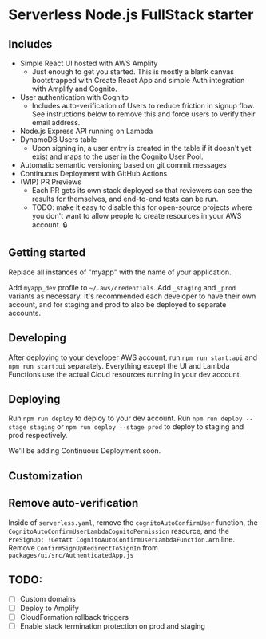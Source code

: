 # Serverless Node.js FullStack starter

## Includes

* Simple React UI hosted with AWS Amplify
  * Just enough to get you started. This is mostly a blank canvas bootstrapped with Create React App and simple Auth integration with Amplify and Cognito.
* User authentication with Cognito
  * Includes auto-verification of Users to reduce friction in signup flow. See instructions below to remove this and force users to verify their email address.
* Node.js Express API running on Lambda
* DynamoDB Users table
  * Upon signing in, a user entry is created in the table if it doesn't yet exist and maps to the user in the Cognito User Pool.
* Automatic semantic versioning based on git commit messages
* Continuous Deployment with GitHub Actions
* (WIP) PR Previews
  * Each PR gets its own stack deployed so that reviewers can see the results for themselves, and end-to-end tests can be run.
  * TODO: make it easy to disable this for open-source projects where you don't want to allow people to create resources in your AWS account. 🔒

## Getting started

Replace all instances of "myapp" with the name of your application.

Add `myapp_dev` profile to `~/.aws/credentials`. Add `_staging` and `_prod` variants as necessary. It's recommended each developer to have their own account, and for staging and prod to also be deployed to separate accounts.

## Developing

After deploying to your developer AWS account, run `npm run start:api` and `npm run start:ui` separately. Everything except the UI and Lambda Functions use the actual Cloud resources running in your dev account.

## Deploying

Run `npm run deploy` to deploy to your dev account. Run `npm run deploy --stage staging` or `npm run deploy --stage prod` to deploy to staging and prod respectively.

We'll be adding Continuous Deployment soon.

## Customization

## Remove auto-verification

Inside of `serverless.yaml`, remove the `cognitoAutoConfirmUser` function, the `CognitoAutoConfirmUserLambdaCognitoPermission` resource, and the `PreSignUp: !GetAtt CognitoAutoConfirmUserLambdaFunction.Arn` line. Remove `ConfirmSignUpRedirectToSignIn` from `packages/ui/src/AuthenticatedApp.js`

## TODO:
- [ ] Custom domains
- [ ] Deploy to Amplify
- [ ] CloudFormation rollback triggers
- [ ] Enable stack termination protection on prod and staging